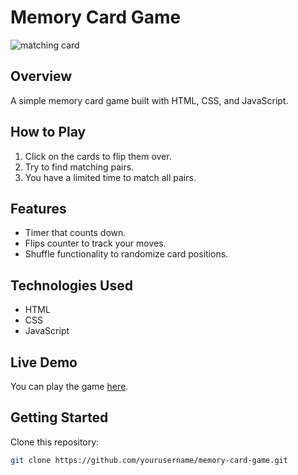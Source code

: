 # Memory Card Game

![matching card](https://github.com/user-attachments/assets/9a45f138-6e73-4ff8-a61a-d01871f9a8aa)

## Overview
A simple memory card game built with HTML, CSS, and JavaScript.

## How to Play
1. Click on the cards to flip them over.
2. Try to find matching pairs.
3. You have a limited time to match all pairs.

## Features
- Timer that counts down.
- Flips counter to track your moves.
- Shuffle functionality to randomize card positions.

## Technologies Used
- HTML
- CSS
- JavaScript

## Live Demo
You can play the game [here](https://wintercardgame.netlify.app/).

## Getting Started
Clone this repository:
```bash
git clone https://github.com/yourusername/memory-card-game.git
